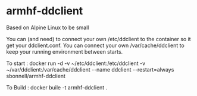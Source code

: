 # armhf-ddclient

Based on Alpine Linux to be small

You can (and need) to connect your own /etc/ddclient to the container so it get your ddclient.conf.
You can connect your own /var/cache/ddclient to keep your running environment between starts.

To start :
docker run -d -v ~/etc/ddclient:/etc/ddclient -v ~/var/ddclient:/var/cache/ddclient --name ddclient --restart=always sbonnell/armhf-ddclient

To Build :
docker buile -t armhf-ddclient .

